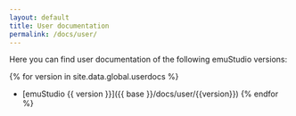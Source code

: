 ```yaml
---
layout: default
title: User documentation
permalink: /docs/user/
---
```


Here you can find user documentation of the following emuStudio versions:

{% for version in site.data.global.userdocs %}
- [emuStudio {{ version }}]({{ base }}/docs/user/{{version}})
{% endfor %}
